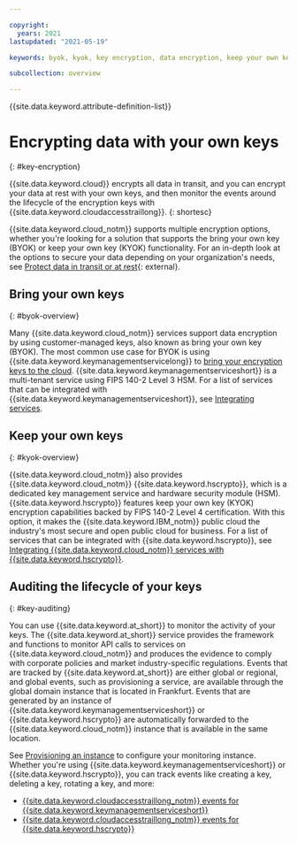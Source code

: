 ```yaml
---

copyright:
  years: 2021
lastupdated: "2021-05-19"

keywords: byok, kyok, key encryption, data encryption, keep your own key, bring your own key, encryption at rest, encryption in transit, data at rest, data in transit

subcollection: overview

---
```


{{site.data.keyword.attribute-definition-list}}

# Encrypting data with your own keys 
{: #key-encryption}

{{site.data.keyword.cloud}} encrypts all data in transit, and you can encrypt your data at rest with your own keys, and then monitor the events around the lifecycle of the encryption keys with {{site.data.keyword.cloudaccesstraillong}}.
{: shortesc}

{{site.data.keyword.cloud_notm}} supports multiple encryption options, whether you're looking for a solution that supports the bring your own key (BYOK) or keep your own key (KYOK) functionality. For an in-depth look at the options to secure your data depending on your organization's needs, see [Protect data in transit or at rest](https://www.ibm.com/cloud/architecture/architectures/securityArchitecture/security-for-data){: external}.

## Bring your own keys
{: #byok-overview}

Many {{site.data.keyword.cloud_notm}} services support data encryption by using customer-managed keys, also known as bring your own key (BYOK). The most common use case for BYOK is using {{site.data.keyword.keymanagementservicelong}} to [bring your encryption keys to the cloud](/docs/key-protect?topic=key-protect-importing-keys). {{site.data.keyword.keymanagementserviceshort}} is a multi-tenant service using FIPS 140-2 Level 3 HSM. For a list of services that can be integrated with {{site.data.keyword.keymanagementserviceshort}}, see [Integrating services](/docs/key-protect?topic=key-protect-integrate-services). 

## Keep your own keys
{: #kyok-overview}

{{site.data.keyword.cloud_notm}} also provides {{site.data.keyword.cloud_notm}} {{site.data.keyword.hscrypto}}, which is a dedicated key management service and hardware security module (HSM). {{site.data.keyword.hscrypto}} features keep your own key (KYOK) encryption capabilities backed by FIPS 140-2 Level 4 certification. With this option, it makes the {{site.data.keyword.IBM_notm}} public cloud the industry's most secure and open public cloud for business. For a list of services that can be integrated with {{site.data.keyword.hscrypto}}, see [Integrating {{site.data.keyword.cloud_notm}} services with {{site.data.keyword.hscrypto}}](/docs/hs-crypto?topic=hs-crypto-integrate-services).  

## Auditing the lifecycle of your keys
{: #key-auditing}

You can use {{site.data.keyword.at_short}} to monitor the activity of your keys. The {{site.data.keyword.at_short}} service provides the framework and functions to monitor API calls to services on {{site.data.keyword.cloud_notm}} and produces the evidence to comply with corporate policies and market industry-specific regulations. Events that are tracked by {{site.data.keyword.at_short}} are either global or regional, and global events, such as provisioning a service, are available through the global domain instance that is located in Frankfurt. Events that are generated by an instance of {{site.data.keyword.keymanagementserviceshort}} or {{site.data.keyword.hscrypto}} are automatically forwarded to the {{site.data.keyword.cloud_notm}} instance that is available in the same location.

See [Provisioning an instance](/docs/activity-tracker?topic=activity-tracker-provision) to configure your monitoring instance. Whether you're using {{site.data.keyword.keymanagementserviceshort}} or {{site.data.keyword.hscrypto}}, you can track events like creating a key, deleting a key, rotating a key, and more:

* [{{site.data.keyword.cloudaccesstraillong_notm}} events for {{site.data.keyword.keymanagementserviceshort}}](/docs/key-protect?topic=key-protect-at-events)
* [{{site.data.keyword.cloudaccesstraillong_notm}} events for {{site.data.keyword.hscrypto}}](/docs/hs-crypto?topic=hs-crypto-at-events)


